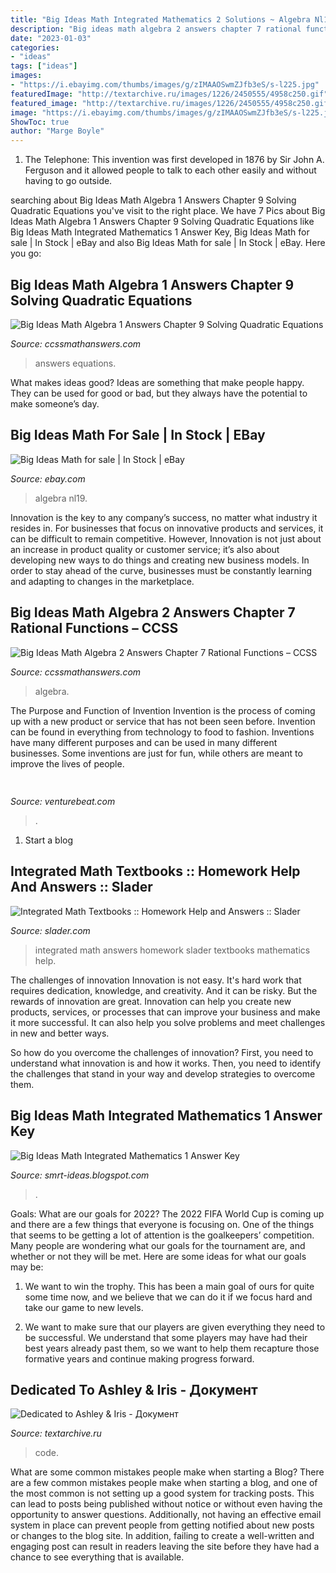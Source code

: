 ```yaml
---
title: "Big Ideas Math Integrated Mathematics 2 Solutions ~ Algebra Nl19"
description: "Big ideas math algebra 2 answers chapter 7 rational functions – ccss"
date: "2023-01-03"
categories:
- "ideas"
tags: ["ideas"]
images:
- "https://i.ebayimg.com/thumbs/images/g/zIMAAOSwmZJfb3eS/s-l225.jpg"
featuredImage: "http://textarchive.ru/images/1226/2450555/4958c250.gif"
featured_image: "http://textarchive.ru/images/1226/2450555/4958c250.gif"
image: "https://i.ebayimg.com/thumbs/images/g/zIMAAOSwmZJfb3eS/s-l225.jpg"
ShowToc: true
author: "Marge Boyle"
---
```



1. The Telephone: This invention was first developed in 1876 by Sir John A. Ferguson and it allowed people to talk to each other easily and without having to go outside.

	

		
searching about Big Ideas Math Algebra 1 Answers Chapter 9 Solving Quadratic Equations you've visit to the right place. We have 7 Pics about Big Ideas Math Algebra 1 Answers Chapter 9 Solving Quadratic Equations like Big Ideas Math Integrated Mathematics 1 Answer Key, Big Ideas Math for sale | In Stock | eBay and also Big Ideas Math for sale | In Stock | eBay. Here you go:
		
    
## Big Ideas Math Algebra 1 Answers Chapter 9 Solving Quadratic Equations

<img loading=lazy src="https://ccssmathanswers.com/wp-content/uploads/2021/02/Big-Ideas-Math-Answers-Algebra-1-Chapter-9-Solving-Quadratic-Equations-9.5-a-23-300x281.png" onerror="this.onerror=null;this.src='https://tse1.mm.bing.net/th?id=OIP.voMCzE0hHPwtTMLiskqh3AAAAA&amp;pid=15.1';" alt="Big Ideas Math Algebra 1 Answers Chapter 9 Solving Quadratic Equations">

_Source: ccssmathanswers.com_

>answers equations. 

	

What makes ideas good?
Ideas are something that make people happy. They can be used for good or bad, but they always have the potential to make someone’s day.

    
## Big Ideas Math For Sale | In Stock | EBay

<img loading=lazy src="https://i.ebayimg.com/thumbs/images/g/zIMAAOSwmZJfb3eS/s-l225.jpg" onerror="this.onerror=null;this.src='https://tse4.mm.bing.net/th?id=OIP.0_1aa6T-UP61mwVKW_AM9wAAAA&amp;pid=15.1';" alt="Big Ideas Math for sale | In Stock | eBay">

_Source: ebay.com_

>algebra nl19. 

	

Innovation is the key to any company’s success, no matter what industry it resides in. For businesses that focus on innovative products and services, it can be difficult to remain competitive. However, Innovation is not just about an increase in product quality or customer service; it’s also about developing new ways to do things and creating new business models. In order to stay ahead of the curve, businesses must be constantly learning and adapting to changes in the marketplace.

    
## Big Ideas Math Algebra 2 Answers Chapter 7 Rational Functions – CCSS

<img loading=lazy src="https://ccssmathanswers.com/wp-content/uploads/2021/02/Big-Ideas-Math-Answers-Algebra-2-Chapter-7-Rational-Functions-7.5-a-45-300x247.png" onerror="this.onerror=null;this.src='https://tse1.mm.bing.net/th?id=OIP.8M_jTx64gZY7riSQXsSkoAAAAA&amp;pid=15.1';" alt="Big Ideas Math Algebra 2 Answers Chapter 7 Rational Functions – CCSS">

_Source: ccssmathanswers.com_

>algebra. 

	

The Purpose and Function of Invention
Invention is the process of coming up with a new product or service that has not been seen before. Invention can be found in everything from technology to food to fashion. Inventions have many different purposes and can be used in many different businesses. Some inventions are just for fun, while others are meant to improve the lives of people.

    
## 

<img loading=lazy src="https://venturebeat.com/wp-content/uploads/2018/09/IMG_20180903_102707-1.jpg?w=757" onerror="this.onerror=null;this.src='https://tse3.mm.bing.net/th?id=OIP.Dnhhdm2edEw4m6F1HTB_ZgHaF3&amp;pid=15.1';" alt="">

_Source: venturebeat.com_

>. 

	

1. Start a blog

    
## Integrated Math Textbooks :: Homework Help And Answers :: Slader

<img loading=lazy src="https://d37b4ew8393wk3.cloudfront.net/cache/3f/10/3f102750ad1a52688a1bce11f03746f2.jpg" onerror="this.onerror=null;this.src='https://tse2.mm.bing.net/th?id=OIP.qAobh1-rBAbH11xFV6tIzwHaJm&amp;pid=15.1';" alt="Integrated Math Textbooks :: Homework Help and Answers :: Slader">

_Source: slader.com_

>integrated math answers homework slader textbooks mathematics help. 

	

The challenges of innovation
Innovation is not easy. It's hard work that requires dedication, knowledge, and creativity. And it can be risky. But the rewards of innovation are great.
Innovation can help you create new products, services, or processes that can improve your business and make it more successful. It can also help you solve problems and meet challenges in new and better ways.

So how do you overcome the challenges of innovation? First, you need to understand what innovation is and how it works. Then, you need to identify the challenges that stand in your way and develop strategies to overcome them.

    
## Big Ideas Math Integrated Mathematics 1 Answer Key

<img loading=lazy src="https://d2nchlq0f2u6vy.cloudfront.net/16/05/03/59b323be50534145bf53cdad28227365/122f68fbb45e070e5592efae7ea01d4b/lateximg_large.png" onerror="this.onerror=null;this.src='https://tse4.mm.bing.net/th?id=OIP.svUkzBNIuqz5fm6nkG47QwHaBP&amp;pid=15.1';" alt="Big Ideas Math Integrated Mathematics 1 Answer Key">

_Source: smrt-ideas.blogspot.com_

>. 

	

Goals: What are our goals for 2022?
The 2022 FIFA World Cup is coming up and there are a few things that everyone is focusing on. One of the things that seems to be getting a lot of attention is the goalkeepers’ competition. Many people are wondering what our goals for the tournament are, and whether or not they will be met. Here are some ideas for what our goals may be: 
1) We want to win the trophy. This has been a main goal of ours for quite some time now, and we believe that we can do it if we focus hard and take our game to new levels. 

2) We want to make sure that our players are given everything they need to be successful. We understand that some players may have had their best years already past them, so we want to help them recapture those formative years and continue making progress forward.

    
## Dedicated To Ashley &amp; Iris - Документ

<img loading=lazy src="http://textarchive.ru/images/1226/2450555/4958c250.gif" onerror="this.onerror=null;this.src='https://tse1.mm.bing.net/th?id=OIP.waauoNPuhYM86NaXl8DImAAAAA&amp;pid=15.1';" alt="Dedicated to Ashley &amp; Iris - Документ">

_Source: textarchive.ru_

>code. 

	

What are some common mistakes people make when starting a Blog?
There are a few common mistakes people make when starting a blog, and one of the most common is not setting up a good system for tracking posts. This can lead to posts being published without notice or without even having the opportunity to answer questions. Additionally, not having an effective email system in place can prevent people from getting notified about new posts or changes to the blog site. In addition, failing to create a well-written and engaging post can result in readers leaving the site before they have had a chance to see everything that is available.

